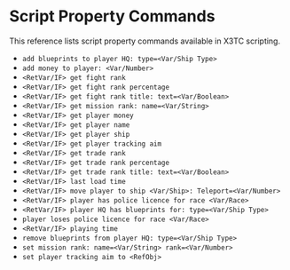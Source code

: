 # Script Property Commands

This reference lists script property commands available in X3TC scripting.

- `add blueprints to player HQ: type=<Var/Ship Type>`
- `add money to player: <Var/Number>`
- `<RetVar/IF> get fight rank`
- `<RetVar/IF> get fight rank percentage`
- `<RetVar/IF> get fight rank title: text=<Var/Boolean>`
- `<RetVar/IF> get mission rank: name=<Var/String>`
- `<RetVar/IF> get player money`
- `<RetVar/IF> get player name`
- `<RetVar/IF> get player ship`
- `<RetVar/IF> get player tracking aim`
- `<RetVar/IF> get trade rank`
- `<RetVar/IF> get trade rank percentage`
- `<RetVar/IF> get trade rank title: text=<Var/Boolean>`
- `<RetVar/IF> last load time`
- `<RetVar/IF> move player to ship <Var/Ship>: Teleport=<Var/Number>`
- `<RetVar/IF> player has police licence for race <Var/Race>`
- `<RetVar/IF> player HQ has blueprints for: type=<Var/Ship Type>`
- `player loses police licence for race <Var/Race>`
- `<RetVar/IF> playing time`
- `remove blueprints from player HQ: type=<Var/Ship Type>`
- `set mission rank: name=<Var/String> rank=<Var/Number>`
- `set player tracking aim to <RefObj>`

